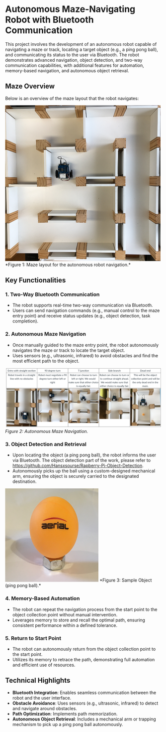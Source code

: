 # Autonomous Maze-Navigating Robot with Bluetooth Communication

This project involves the development of an autonomous robot capable of navigating a maze or track, locating a target object (e.g., a ping pong ball), and communicating its status to the user via Bluetooth. The robot demonstrates advanced navigation, object detection, and two-way communication capabilities, with additional features for automation, memory-based navigation, and autonomous object retrieval.

## Maze Overview
Below is an overview of the maze layout that the robot navigates:

<img src="20201026_Maze_overview.jpg" alt="Maze Overview" width="500" height="500" />
*Figure 1: Maze layout for the autonomous robot navigation.*

## Key Functionalities

### 1. Two-Way Bluetooth Communication
- The robot supports real-time two-way communication via Bluetooth.
- Users can send navigation commands (e.g., manual control to the maze entry point) and receive status updates (e.g., object detection, task completion).

### 2. Autonomous Maze Navigation 
- Once manually guided to the maze entry point, the robot autonomously navigates the maze or track to locate the target object.
- Uses sensors (e.g., ultrasonic, infrared) to avoid obstacles and find the most efficient path to the object.

![Maze Overview2](20201026_Maze_overview2.png)  
*Figure 2: Autonomous Maze Navigation.*

### 3. Object Detection and Retrieval
- Upon locating the object (a ping pong ball), the robot informs the user via Bluetooth. The object detection part of the work, please refer to https://github.com/Hansxsourse/Rapberry-Pi-Object-Detection.
- Autonomously picks up the ball using a custom-designed mechanical arm, ensuring the object is securely carried to the designated destination.

<img src="20201107_Ball_on_nut.jpg" alt="Sample Object" width="300" height="300" />
*Figure 3: Sample Object (ping pong ball).*

### 4. Memory-Based Automation
- The robot can repeat the navigation process from the start point to the object collection point without manual intervention.
- Leverages memory to store and recall the optimal path, ensuring consistent performance within a defined tolerance.

### 5. Return to Start Point
- The robot can autonomously return from the object collection point to the start point.
- Utilizes its memory to retrace the path, demonstrating full automation and efficient use of resources.

## Technical Highlights
- **Bluetooth Integration**: Enables seamless communication between the robot and the user interface.
- **Obstacle Avoidance**: Uses sensors (e.g., ultrasonic, infrared) to detect and navigate around obstacles.
- **Path Optimization**: Implements path memorization.
- **Autonomous Object Retrieval**: Includes a mechanical arm or trapping mechanism to pick up a ping pong ball autonomously.
